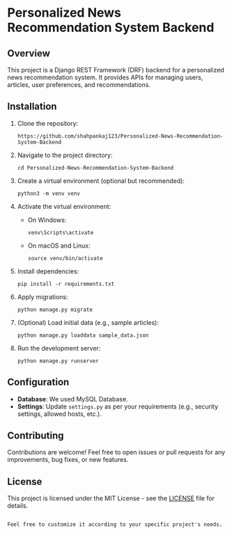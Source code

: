 
# Personalized News Recommendation System Backend

## Overview
This project is a Django REST Framework (DRF) backend for a personalized news recommendation system. It provides APIs for managing users, articles, user preferences, and recommendations.

## Installation
1. Clone the repository:
   ```
   https://github.com/shahpankaj123/Personalized-News-Recommendation-System-Backend
   ```

2. Navigate to the project directory:
   ```
   cd Personalized-News-Recommendation-System-Backend
   ```

3. Create a virtual environment (optional but recommended):
   ```
   python3 -m venv venv
   ```

4. Activate the virtual environment:
   - On Windows:
     ```
     venv\Scripts\activate
     ```
   - On macOS and Linux:
     ```
     source venv/bin/activate
     ```

5. Install dependencies:
   ```
   pip install -r requirements.txt
   ```

6. Apply migrations:
   ```
   python manage.py migrate
   ```

7. (Optional) Load initial data (e.g., sample articles):
   ```
   python manage.py loaddata sample_data.json
   ```

8. Run the development server:
   ```
   python manage.py runserver
   ```

## Configuration
- **Database**: We used MySQL Database.
- **Settings**: Update `settings.py` as per your requirements (e.g., security settings, allowed hosts, etc.).

## Contributing
Contributions are welcome! Feel free to open issues or pull requests for any improvements, bug fixes, or new features.

## License
This project is licensed under the MIT License - see the [LICENSE](LICENSE) file for details.

```

Feel free to customize it according to your specific project's needs.

